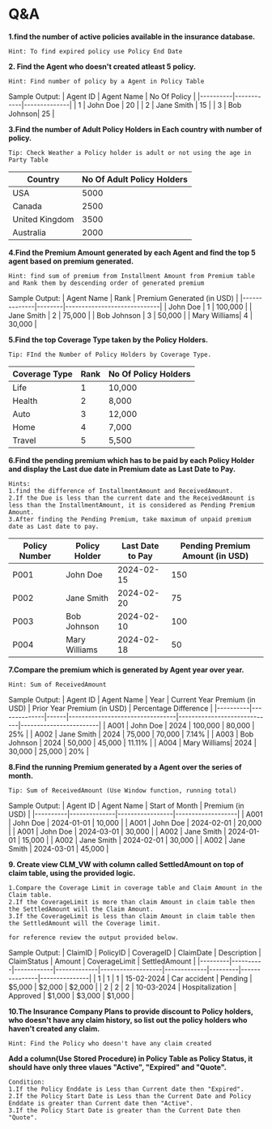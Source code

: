 # Q&A

**1.find the number of active policies available in the insurance database.**

```text
Hint: To find expired policy use Policy End Date
```

**2. Find the Agent who doesn't created atleast 5 policy.**

```text
Hint: Find number of policy by a Agent in Policy Table
```

Sample Output:
| Agent ID | Agent Name | No Of Policy |
|----------|------------|--------------|
| 1      | John Doe   | 20           |
| 2      | Jane Smith | 15           |
| 3      | Bob Johnson| 25           |

 **3.Find the number of Adult Policy Holders in Each country  with number of policy.**

 ```text
 Tip: Check Weather a Policy holder is adult or not using the age in Party Table
 ```

| Country      | No Of Adult Policy Holders |
|--------------|----------------------------|
| USA          | 5000                       |
| Canada       | 2500                       |
| United Kingdom| 3500                       |
| Australia    | 2000                       |

**4.Find the Premium Amount generated by each Agent and find the top 5 agent based on premium generated.**

```text
Hint: find sum of premium from Installment Amount from Premium table and Rank them by descending order of generated premium
```

Sample Output:
| Agent Name   | Rank   | Premium Generated (in USD) |
|--------------|--------|-----------------------------|
| John Doe     | 1      | 100,000                     |
| Jane Smith   | 2      | 75,000                      |
| Bob Johnson  | 3      | 50,000                      |
| Mary Williams| 4      | 30,000                      |

**5.Find the top Coverage Type taken by the Policy Holders.**

```text
Tip: FInd the Number of Policy Holders by Coverage Type.
```

| Coverage Type | Rank | No Of Policy Holders |
|---------------|------|-----------------------|
| Life          | 1    | 10,000                |
| Health        | 2    | 8,000                 |
| Auto          | 3    | 12,000                |
| Home          | 4    | 7,000                 |
| Travel        | 5    | 5,500                 |

**6.Find the pending premium which has to be paid by each Policy Holder and display the Last due date in Premium date as Last Date to Pay.**

```text
Hints: 
1.find the difference of InstallmentAmount and ReceivedAmount.
2.If the Due is less than the current date and the ReceivedAmount is less than the InstallmentAmount, it is considered as Pending Premium Amount.
3.After finding the Pending Premium, take maximum of unpaid premium date as Last date to pay.       
```

| Policy Number | Policy Holder  | Last Date to Pay | Pending Premium Amount (in USD) |
|---------------|----------------|-------------------|---------------------------------|
| P001          | John Doe        | 2024-02-15        | 150                             |
| P002          | Jane Smith      | 2024-02-20        | 75                              |
| P003          | Bob Johnson     | 2024-02-10        | 100                             |
| P004          | Mary Williams   | 2024-02-18        | 50                              |

**7.Compare the premium which is generated by Agent year over year.**

```text
Hint: Sum of ReceivedAmount 
```

Sample Output:
| Agent ID | Agent Name   | Year | Current Year Premium (in USD) | Prior Year Premium (in USD) | Percentage Difference |
|----------|--------------|------|---------------------------------|-----------------------------|------------------------|
| A001     | John Doe     | 2024 | 100,000                         | 80,000                      | 25%                    |
| A002     | Jane Smith   | 2024 | 75,000                          | 70,000                      | 7.14%                  |
| A003     | Bob Johnson  | 2024 | 50,000                          | 45,000                      | 11.11%                 |
| A004     | Mary Williams| 2024 | 30,000                          | 25,000                      | 20%                    |

**8.Find the running Premium generated by a Agent over the series of month.**

```text
Tip: Sum of ReceivedAmount (Use Window function, running total) 
```

Sample Output:
| Agent ID | Agent Name   | Start of Month | Premium (in USD) |
|----------|--------------|-----------------|-------------------|
| A001     | John Doe     | 2024-01-01      | 10,000            |
| A001     | John Doe     | 2024-02-01      | 20,000            |
| A001     | John Doe     | 2024-03-01      | 30,000             |
| A002     | Jane Smith   | 2024-01-01      | 15,000            |
| A002     | Jane Smith   | 2024-02-01      | 30,000            |
| A002     | Jane Smith   | 2024-03-01      | 45,000            |

**9. Create view CLM_VW with column called SettledAmount on top of claim table, using the provided logic.**

```text
1.Compare the Coverage Limit in coverage table and Claim Amount in the Claim table.
2.If the CoverageLimit is more than claim Amount in claim table then the SettledAmount will the Claim Amount.
3.If the CoverageLimit is less than claim Amount in claim table then the SettledAmount will the Coverage limit.

for reference review the output provided below.
```

Sample Output:
| ClaimID | PolicyID | CoverageID | ClaimDate   | Description       | ClaimStatus | Amount  | CoverageLimit | SettledAmount |
|---------|----------|------------|-------------|-------------------|-------------|---------|---------------|---------------|
| 1       | 1        | 1          | 15-02-2024  | Car accident      | Pending     | $5,000  | $2,000        | $2,000        |
| 2       | 2        | 2          | 10-03-2024  | Hospitalization   | Approved    | $1,000  | $3,000        | $1,000        |

**10.The Insurance Company Plans to provide discount to Policy holders, who doesn't have any claim history, so list out the policy holders who haven't created any claim.**

```text
Hint: Find the Policy who doesn't have any claim created
```

**Add a column(Use Stored Procedure) in Policy Table as Policy Status, it should have only three vlaues "Active", "Expired" and "Quote".**

```text
Condition: 
1.If the Policy Enddate is Less than Current date then "Expired". 
2.If the Policy Start Date is Less than the Current Date and Policy Enddate is greater than Current date then "Active". 
3.If the Policy Start Date is greater than the Current Date then "Quote".
```
